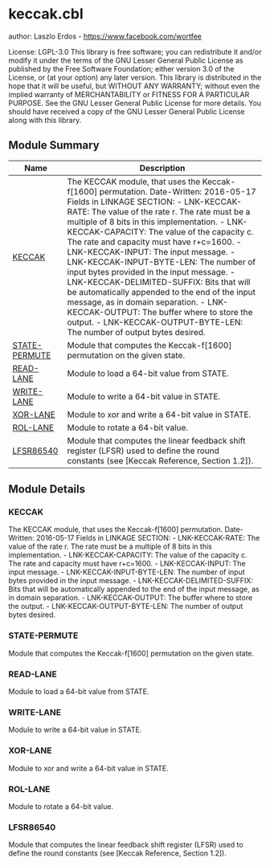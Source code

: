 # keccak.cbl

author: Laszlo Erdos - https://www.facebook.com/wortfee

License: LGPL-3.0 This library is free software; you can redistribute it and/or modify it under the terms of the GNU Lesser General Public License as published by the Free Software Foundation; either version 3.0 of the License, or (at your option) any later version. This library is distributed in the hope that it will be useful, but WITHOUT ANY WARRANTY; without even the implied warranty of MERCHANTABILITY or FITNESS FOR A PARTICULAR PURPOSE. See the GNU Lesser General Public License for more details. You should have received a copy of the GNU Lesser General Public License along with this library.

## Module Summary

| Name | Description |
| ----------- | ----------- | 
| [KECCAK](#KECCAK) | The KECCAK module, that uses the Keccak-f[1600] permutation. Date-Written: 2016-05-17 Fields in LINKAGE SECTION: - LNK-KECCAK-RATE: The value of the rate r. The rate must be a multiple of 8 bits in this implementation. - LNK-KECCAK-CAPACITY: The value of the capacity c. The rate and capacity must have r+c=1600. - LNK-KECCAK-INPUT: The input message. - LNK-KECCAK-INPUT-BYTE-LEN: The number of input bytes provided in the input message. - LNK-KECCAK-DELIMITED-SUFFIX: Bits that will be automatically appended to the end of the input message, as in domain separation. - LNK-KECCAK-OUTPUT: The buffer where to store the output. - LNK-KECCAK-OUTPUT-BYTE-LEN: The number of output bytes desired. | 
| [STATE-PERMUTE](#STATE-PERMUTE) | Module that computes the Keccak-f[1600] permutation on the given state. | 
| [READ-LANE](#READ-LANE) | Module to load a 64-bit value from STATE. | 
| [WRITE-LANE](#WRITE-LANE) | Module to write a 64-bit value in STATE. | 
| [XOR-LANE](#XOR-LANE) | Module to xor and write a 64-bit value in STATE. | 
| [ROL-LANE](#ROL-LANE) | Module to rotate a 64-bit value. | 
| [LFSR86540](#LFSR86540) | Module that computes the linear feedback shift register (LFSR) used to define the round constants (see [Keccak Reference, Section 1.2]). | 

## Module Details

### KECCAK

The KECCAK module, that uses the Keccak-f[1600] permutation. Date-Written: 2016-05-17 Fields in LINKAGE SECTION: - LNK-KECCAK-RATE: The value of the rate r. The rate must be a multiple of 8 bits in this implementation. - LNK-KECCAK-CAPACITY: The value of the capacity c. The rate and capacity must have r+c=1600. - LNK-KECCAK-INPUT: The input message. - LNK-KECCAK-INPUT-BYTE-LEN: The number of input bytes provided in the input message. - LNK-KECCAK-DELIMITED-SUFFIX: Bits that will be automatically appended to the end of the input message, as in domain separation. - LNK-KECCAK-OUTPUT: The buffer where to store the output. - LNK-KECCAK-OUTPUT-BYTE-LEN: The number of output bytes desired.

### STATE-PERMUTE

Module that computes the Keccak-f[1600] permutation on the given state.

### READ-LANE

Module to load a 64-bit value from STATE.

### WRITE-LANE

Module to write a 64-bit value in STATE.

### XOR-LANE

Module to xor and write a 64-bit value in STATE.

### ROL-LANE

Module to rotate a 64-bit value.

### LFSR86540

Module that computes the linear feedback shift register (LFSR) used to define the round constants (see [Keccak Reference, Section 1.2]).
